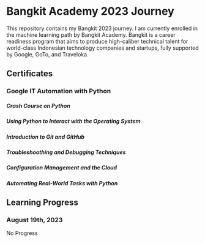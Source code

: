 
# Bangkit Academy 2023 Journey

This repository contains my Bangkit 2023 journey. I am currently enrolled in the machine learning path by Bangkit Academy. Bangkit is a career readiness program that aims to produce high-caliber technical talent for world-class Indonesian technology companies and startups, fully supported by Google, GoTo, and Traveloka.

## Certificates
### Google IT Automation with Python

##### Crash Course on Python


##### Using Python to Interact with the Operating System

##### Introduction to Git and GitHub

##### Troubleshoothing and Debugging Techniques

##### Configuration Management and the Cloud

##### Automating Real-World Tasks with Python


## Learning Progress
### August 19th, 2023
No Progress
